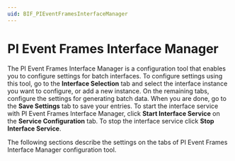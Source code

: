 ```yaml
---
uid: BIF_PIEventFramesInterfaceManager
---
```


# PI Event Frames Interface Manager

<!-- Static topic. No modifications usually required -->

The PI Event Frames Interface Manager is a configuration tool that enables you to configure settings for batch interfaces. To configure settings using this tool, go to the **Interface Selection** tab and select the interface instance you want to configure, or add a new instance. On the remaining tabs, configure the settings for generating batch data. When you are done, go to the **Save Settings** tab to save your entries. To start the interface service with PI Event Frames Interface Manager, click **Start Interface Service** on the **Service Configuration** tab. To stop the interface service click **Stop Interface Service**.

The following sections describe the settings on the tabs of PI Event Frames Interface Manager configuration tool.
